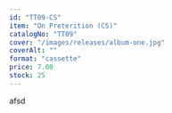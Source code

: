 ```yaml
---
id: "TT09-CS"
item: "On Preterition (CS)"
catalogNo: "TT09"
cover: "/images/releases/album-one.jpg"
coverAlt: ""
format: "cassette"
price: 7.00
stock: 25
---
```


afsd